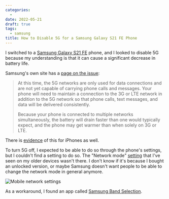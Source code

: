 ```yaml
---
categories:
  -
date: 2022-05-21
draft: true
tags:
  - samsung
title: How to Disable 5G for a Samsung Galaxy S21 FE Phone
---
```


I switched to a [Samsung Galaxy S21
FE](https://www.amazon.com/Samsung-Unlocked-Smartphone-Intelligent-Graphite/dp/B09BFTMQH9?crid=3GTO7RQL8WJZH&keywords=galaxy+s21+fe&qid=1653143909&sprefix=galaxy+s21+f%2Caps%2C150&sr=8-2&linkCode=ll1&tag=thdalo00-20&linkId=d6efde9cebf6aafabe69c73450ee7468&language=en_US&ref_=as_li_ss_tl)
phone, and I looked to disable 5G because my understanding is that it can cause
a significant decrease in battery life.

Samsung's own site has a [page on the
issue](https://www.samsung.com/us/support/troubleshooting/TSG01201462/):

> At this time, the 5G networks are only used for data connections and are not
> yet capable of carrying phone calls and messages. Your phone will need to
> maintain a connection to the 3G or LTE network in addition to the 5G network
> so that phone calls, text messages, and data will be delivered consistently.
>
> Because your phone is connected to multiple networks simultaneously, the
> battery will drain faster than one would typically expect, and the phone may
> get warmer than when solely on 3G or LTE.

There is
[evidence](https://www.wsj.com/articles/5g-drains-your-iphones-battery-heres-what-you-can-do-about-it-11647716969)
of this for iPhones as well.

To turn 5G off, I expected to be able to do so through the phone's settings, but
I couldn't find a setting to do so. The "Network mode"
[setting](https://www.digitaltrends.com/mobile/how-to-turn-off-5g-on-a-samsung-phone/)
that I've seen on my older devices wasn't there. I don't know if it's because I
bought an unlocked version, or maybe Samsung doesn't want people to be able to
change the network mode in general anymore.

![Mobile network settings](https://i.imgur.com/ZSDoXhB.jpg)

As a workaround, I found an app called [Samsung Band
Selection](https://play.google.com/store/apps/details?id=com.ray.samsungbandselectio).
